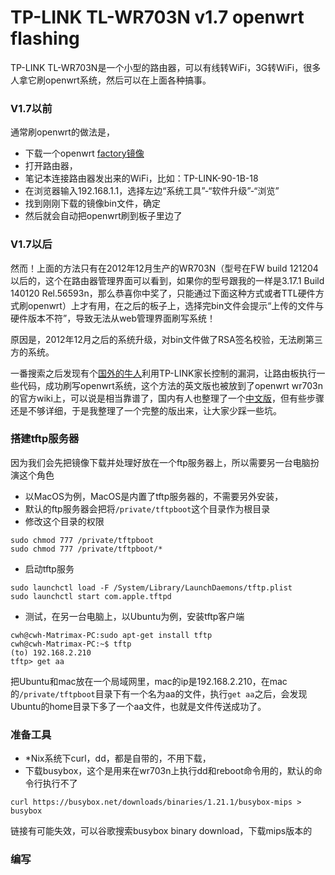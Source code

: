# TP-LINK TL-WR703N v1.7 openwrt flashing

TP-LINK TL-WR703N是一个小型的路由器，可以有线转WiFi，3G转WiFi，很多人拿它刷openwrt系统，然后可以在上面各种搞事。

### V1.7以前
通常刷openwrt的做法是，
- 下载一个openwrt [factory镜像](http://downloads.openwrt.org/attitude_adjustment/12.09/ar71xx/generic/openwrt-ar71xx-generic-tl-wr703n-v1-squashfs-factory.bin)
- 打开路由器，
- 笔记本连接路由器发出来的WiFi，比如：TP-LINK-90-1B-18
- 在浏览器输入192.168.1.1，选择左边“系统工具”-“软件升级”-“浏览”
- 找到刚刚下载的镜像bin文件，确定
- 然后就会自动把openwrt刷到板子里边了

### V1.7以后
然而！上面的方法只有在2012年12月生产的WR703N（型号在FW build 121204以后的，这个在路由器管理界面可以看到，如果你的型号跟我的一样是3.17.1 Build 140120 Rel.56593n，那么恭喜你中奖了，只能通过下面这种方式或者TTL硬件方式刷openwrt）上才有用，在之后的板子上，选择完bin文件会提示“上传的文件与硬件版本不符”，导致无法从web管理界面刷写系统！

原因是，2012年12月之后的系统升级，对bin文件做了RSA签名校验，无法刷第三方的系统。

一番搜索之后发现有个[国外的牛人](https://pastebin.com/0wzMthfr)利用TP-LINK家长控制的漏洞，让路由板执行一些代码，成功刷写openwrt系统，这个方法的英文版也被放到了openwrt wr703n的官方wiki上，可以说是相当靠谱了，国内有人也整理了一个[中文版](https://boweihe.me/2015/11/02/wr703n-v1-7-%E7%A0%B4%E8%A7%A3openwrt%EF%BC%88%E6%8F%90%E7%A4%BA%E5%AF%86%E7%A0%81%E9%94%99%E8%AF%AF%E7%AD%89%E9%97%AE%E9%A2%98%E7%9A%84%E8%A7%A3%E5%86%B3%EF%BC%89/)，但有些步骤还是不够详细，于是我整理了一个完整的版出来，让大家少踩一些坑。

### 搭建tftp服务器
因为我们会先把镜像下载并处理好放在一个ftp服务器上，所以需要另一台电脑扮演这个角色
- 以MacOS为例，MacOS是内置了tftp服务器的，不需要另外安装，
- 默认的ftp服务器会把将`/private/tftpboot`这个目录作为根目录
- 修改这个目录的权限

```shell
sudo chmod 777 /private/tftpboot
sudo chmod 777 /private/tftpboot/*
```

- 启动tftp服务

```shell
sudo launchctl load -F /System/Library/LaunchDaemons/tftp.plist
sudo launchctl start com.apple.tftpd
```

- 测试，在另一台电脑上，以Ubuntu为例，安装tftp客户端
```shell
cwh@cwh-Matrimax-PC:sudo apt-get install tftp
cwh@cwh-Matrimax-PC:~$ tftp
(to) 192.168.2.210
tftp> get aa
```

把Ubuntu和mac放在一个局域网里，mac的ip是192.168.2.210，在mac的`/private/tftpboot`目录下有一个名为aa的文件，执行`get aa`之后，会发现Ubuntu的home目录下多了一个aa文件，也就是文件传送成功了。

### 准备工具
- *Nix系统下curl，dd，都是自带的，不用下载，
- 下载busybox，这个是用来在wr703n上执行dd和reboot命令用的，默认的命令行执行不了

```shell
curl https://busybox.net/downloads/binaries/1.21.1/busybox-mips > busybox
```

链接有可能失效，可以谷歌搜索busybox binary download，下载mips版本的

### 编写
